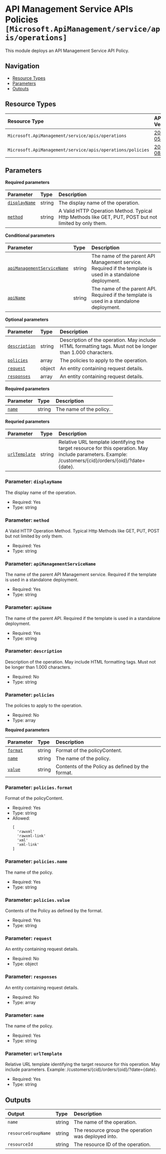 # API Management Service APIs Policies `[Microsoft.ApiManagement/service/apis/operations]`

This module deploys an API Management Service API Policy.

## Navigation

- [Resource Types](#Resource-Types)
- [Parameters](#Parameters)
- [Outputs](#Outputs)

## Resource Types

| Resource Type | API Version |
| :-- | :-- |
| `Microsoft.ApiManagement/service/apis/operations` | [2024-05-01](https://learn.microsoft.com/en-us/azure/templates/Microsoft.ApiManagement/2024-05-01/service/apis/operations) |
| `Microsoft.ApiManagement/service/apis/operations/policies` | [2022-08-01](https://learn.microsoft.com/en-us/azure/templates/Microsoft.ApiManagement/2022-08-01/service/apis/operations/policies) |

## Parameters

**Required parameters**

| Parameter | Type | Description |
| :-- | :-- | :-- |
| [`displayName`](#parameter-displayname) | string | The display name of the operation. |
| [`method`](#parameter-method) | string | A Valid HTTP Operation Method. Typical Http Methods like GET, PUT, POST but not limited by only them. |

**Conditional parameters**

| Parameter | Type | Description |
| :-- | :-- | :-- |
| [`apiManagementServiceName`](#parameter-apimanagementservicename) | string | The name of the parent API Management service. Required if the template is used in a standalone deployment. |
| [`apiName`](#parameter-apiname) | string | The name of the parent API. Required if the template is used in a standalone deployment. |

**Optional parameters**

| Parameter | Type | Description |
| :-- | :-- | :-- |
| [`description`](#parameter-description) | string | Description of the operation. May include HTML formatting tags. Must not be longer than 1.000 characters. |
| [`policies`](#parameter-policies) | array | The policies to apply to the operation. |
| [`request`](#parameter-request) | object | An entity containing request details. |
| [`responses`](#parameter-responses) | array | An entity containing request details. |

**Required parameters**

| Parameter | Type | Description |
| :-- | :-- | :-- |
| [`name`](#parameter-name) | string | The name of the policy. |

**Requried parameters**

| Parameter | Type | Description |
| :-- | :-- | :-- |
| [`urlTemplate`](#parameter-urltemplate) | string | Relative URL template identifying the target resource for this operation. May include parameters. Example: /customers/{cid}/orders/{oid}/?date={date}. |

### Parameter: `displayName`

The display name of the operation.

- Required: Yes
- Type: string

### Parameter: `method`

A Valid HTTP Operation Method. Typical Http Methods like GET, PUT, POST but not limited by only them.

- Required: Yes
- Type: string

### Parameter: `apiManagementServiceName`

The name of the parent API Management service. Required if the template is used in a standalone deployment.

- Required: Yes
- Type: string

### Parameter: `apiName`

The name of the parent API. Required if the template is used in a standalone deployment.

- Required: Yes
- Type: string

### Parameter: `description`

Description of the operation. May include HTML formatting tags. Must not be longer than 1.000 characters.

- Required: No
- Type: string

### Parameter: `policies`

The policies to apply to the operation.

- Required: No
- Type: array

**Required parameters**

| Parameter | Type | Description |
| :-- | :-- | :-- |
| [`format`](#parameter-policiesformat) | string | Format of the policyContent. |
| [`name`](#parameter-policiesname) | string | The name of the policy. |
| [`value`](#parameter-policiesvalue) | string | Contents of the Policy as defined by the format. |

### Parameter: `policies.format`

Format of the policyContent.

- Required: Yes
- Type: string
- Allowed:
  ```Bicep
  [
    'rawxml'
    'rawxml-link'
    'xml'
    'xml-link'
  ]
  ```

### Parameter: `policies.name`

The name of the policy.

- Required: Yes
- Type: string

### Parameter: `policies.value`

Contents of the Policy as defined by the format.

- Required: Yes
- Type: string

### Parameter: `request`

An entity containing request details.

- Required: No
- Type: object

### Parameter: `responses`

An entity containing request details.

- Required: No
- Type: array

### Parameter: `name`

The name of the policy.

- Required: Yes
- Type: string

### Parameter: `urlTemplate`

Relative URL template identifying the target resource for this operation. May include parameters. Example: /customers/{cid}/orders/{oid}/?date={date}.

- Required: Yes
- Type: string

## Outputs

| Output | Type | Description |
| :-- | :-- | :-- |
| `name` | string | The name of the operation. |
| `resourceGroupName` | string | The resource group the operation was deployed into. |
| `resourceId` | string | The resource ID of the operation. |
